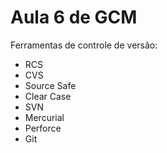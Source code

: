 # Aula 6 de GCM

Ferramentas de controle de versão:

* RCS
* CVS
* Source Safe
* Clear Case
* SVN
* Mercurial
* Perforce
* Git
